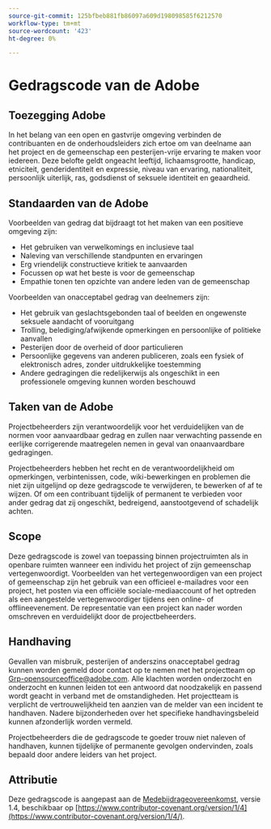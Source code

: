 ```yaml
---
source-git-commit: 125bfbeb881fb86097a609d198098585f6212570
workflow-type: tm+mt
source-wordcount: '423'
ht-degree: 0%

---
```

# Gedragscode van de Adobe

## Toezegging Adobe

In het belang van een open en gastvrije omgeving verbinden de contribuanten en de onderhoudsleiders zich ertoe om van deelname aan het project en de gemeenschap een pesterijen-vrije ervaring te maken voor iedereen. Deze belofte geldt ongeacht leeftijd, lichaamsgrootte, handicap, etniciteit, genderidentiteit en expressie, niveau van ervaring, nationaliteit, persoonlijk uiterlijk, ras, godsdienst of seksuele identiteit en geaardheid.

## Standaarden van de Adobe

Voorbeelden van gedrag dat bijdraagt tot het maken van een positieve omgeving zijn:

* Het gebruiken van verwelkomings en inclusieve taal
* Naleving van verschillende standpunten en ervaringen
* Erg vriendelijk constructieve kritiek te aanvaarden
* Focussen op wat het beste is voor de gemeenschap
* Empathie tonen ten opzichte van andere leden van de gemeenschap

Voorbeelden van onacceptabel gedrag van deelnemers zijn:

* Het gebruik van geslachtsgebonden taal of beelden en ongewenste seksuele aandacht of vooruitgang
* Trolling, belediging/afwijkende opmerkingen en persoonlijke of politieke aanvallen
* Pesterijen door de overheid of door particulieren
* Persoonlijke gegevens van anderen publiceren, zoals een fysiek of elektronisch adres, zonder uitdrukkelijke toestemming
* Andere gedragingen die redelijkerwijs als ongeschikt in een professionele omgeving kunnen worden beschouwd

## Taken van de Adobe

Projectbeheerders zijn verantwoordelijk voor het verduidelijken van de normen voor aanvaardbaar gedrag en zullen naar verwachting passende en eerlijke corrigerende maatregelen nemen in geval van onaanvaardbare gedragingen.

Projectbeheerders hebben het recht en de verantwoordelijkheid om opmerkingen, verbintenissen, code, wiki-bewerkingen en problemen die niet zijn uitgelijnd op deze gedragscode te verwijderen, te bewerken of af te wijzen. Of om een contribuant tijdelijk of permanent te verbieden voor ander gedrag dat zij ongeschikt, bedreigend, aanstootgevend of schadelijk achten.

## Scope

Deze gedragscode is zowel van toepassing binnen projectruimten als in openbare ruimten wanneer een individu het project of zijn gemeenschap vertegenwoordigt. Voorbeelden van het vertegenwoordigen van een project of gemeenschap zijn het gebruik van een officieel e-mailadres voor een project, het posten via een officiële sociale-mediaaccount of het optreden als een aangestelde vertegenwoordiger tijdens een online- of offlineevenement. De representatie van een project kan nader worden omschreven en verduidelijkt door de projectbeheerders.

## Handhaving

Gevallen van misbruik, pesterijen of anderszins onacceptabel gedrag kunnen worden gemeld door contact op te nemen met het projectteam op Grp-opensourceoffice@adobe.com. Alle klachten worden onderzocht en onderzocht en kunnen leiden tot een antwoord dat noodzakelijk en passend wordt geacht in verband met de omstandigheden. Het projectteam is verplicht de vertrouwelijkheid ten aanzien van de melder van een incident te handhaven. Nadere bijzonderheden over het specifieke handhavingsbeleid kunnen afzonderlijk worden vermeld.

Projectbeheerders die de gedragscode te goeder trouw niet naleven of handhaven, kunnen tijdelijke of permanente gevolgen ondervinden, zoals bepaald door andere leiders van het project.

## Attributie

Deze gedragscode is aangepast aan de [Medebijdrageovereenkomst](https://www.contributor-covenant.org/), versie 1.4, beschikbaar op [https://www.contributor-covenant.org/version/1/4](https://www.contributor-covenant.org/version/1/4/).
